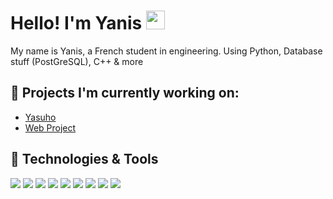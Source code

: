 # Hello! I'm Yanis <img src="https://raw.githubusercontent.com/MartinHeinz/MartinHeinz/master/wave.gif" width="30px">

My name is Yanis, a French student in engineering. Using Python, Database stuff (PostGreSQL), C++ & more

## 🚂 Projects I'm currently working on:

- [Yasuho](https://yasuho.xyz)
- [Web  Project](https://github.com/larg0c/Web)

## 🔧 Technologies & Tools
![](https://img.shields.io/badge/OS-Linux-informational?style=flat&logo=linux&logoColor=white&color=9053e9)
![](https://img.shields.io/badge/Code-Python-informational?style=flat&logo=python&logoColor=white&color=9053e9)
![](https://img.shields.io/badge/Code-C-informational?style=flat&logo=C&logoColor=white&color=9053e9)
![](https://img.shields.io/badge/Code-C++-informational?style=flat&logo=c%2B%2B&logoColor=white&color=9053e9)
![](https://img.shields.io/badge/Code-HTML-informational?style=flat&logoColor=white&color=9053e9&logo=html5)
![](https://img.shields.io/badge/Code-CSS-informational?style=flat&logoColor=white&color=9053e9&logo=css3)
![](https://img.shields.io/badge/Code-JavaScript-informational?style=flat&logo=javascript&logoColor=white&color=9053e9)
![](https://img.shields.io/badge/Shell-Bash-informational?style=flat&logo=gnu-bash&logoColor=white&color=9053e9)
![](https://img.shields.io/badge/Tools-PostgreSQL-informational?style=flat&logo=postgresql&logoColor=white&color=9053e9)

